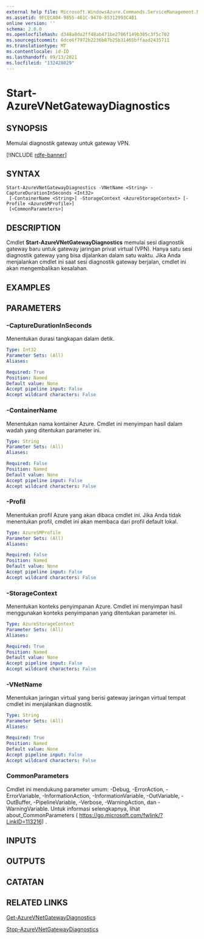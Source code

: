 ```yaml
---
external help file: Microsoft.WindowsAzure.Commands.ServiceManagement.Network.dll-Help.xml
ms.assetid: 9FCECA04-9855-461C-9470-85312993C4B1
online version: ''
schema: 2.0.0
ms.openlocfilehash: d348a0da2ff48ab471be2706f149b305c3f5c702
ms.sourcegitcommit: 6dce6f7972b2236b87b25b31465bffaad2435711
ms.translationtype: MT
ms.contentlocale: id-ID
ms.lasthandoff: 09/13/2021
ms.locfileid: "132428029"
---
```

# Start-AzureVNetGatewayDiagnostics

## SYNOPSIS
Memulai diagnostik gateway untuk gateway VPN.

[!INCLUDE [rdfe-banner](../../includes/rdfe-banner.md)]

## SYNTAX

```
Start-AzureVNetGatewayDiagnostics -VNetName <String> -CaptureDurationInSeconds <Int32>
 [-ContainerName <String>] -StorageContext <AzureStorageContext> [-Profile <AzureSMProfile>]
 [<CommonParameters>]
```

## DESCRIPTION
Cmdlet **Start-AzureVNetGatewayDiagnostics** memulai sesi diagnostik gateway baru untuk gateway jaringan privat virtual (VPN).
Hanya satu sesi diagnostik gateway yang bisa dijalankan dalam satu waktu.
Jika Anda menjalankan cmdlet ini saat sesi diagnostik gateway berjalan, cmdlet ini akan mengembalikan kesalahan.

## EXAMPLES

## PARAMETERS

### -CaptureDurationInSeconds
Menentukan durasi tangkapan dalam detik.

```yaml
Type: Int32
Parameter Sets: (All)
Aliases: 

Required: True
Position: Named
Default value: None
Accept pipeline input: False
Accept wildcard characters: False
```

### -ContainerName
Menentukan nama kontainer Azure.
Cmdlet ini menyimpan hasil dalam wadah yang ditentukan parameter ini.

```yaml
Type: String
Parameter Sets: (All)
Aliases: 

Required: False
Position: Named
Default value: None
Accept pipeline input: False
Accept wildcard characters: False
```

### -Profil
Menentukan profil Azure yang akan dibaca cmdlet ini. Jika Anda tidak menentukan profil, cmdlet ini akan membaca dari profil default lokal.

```yaml
Type: AzureSMProfile
Parameter Sets: (All)
Aliases: 

Required: False
Position: Named
Default value: None
Accept pipeline input: False
Accept wildcard characters: False
```

### -StorageContext
Menentukan konteks penyimpanan Azure.
Cmdlet ini menyimpan hasil menggunakan konteks penyimpanan yang ditentukan parameter ini.

```yaml
Type: AzureStorageContext
Parameter Sets: (All)
Aliases: 

Required: True
Position: Named
Default value: None
Accept pipeline input: False
Accept wildcard characters: False
```

### -VNetName
Menentukan jaringan virtual yang berisi gateway jaringan virtual tempat cmdlet ini menjalankan diagnostik.

```yaml
Type: String
Parameter Sets: (All)
Aliases: 

Required: True
Position: Named
Default value: None
Accept pipeline input: False
Accept wildcard characters: False
```

### CommonParameters
Cmdlet ini mendukung parameter umum: -Debug, -ErrorAction, -ErrorVariable, -InformationAction, -InformationVariable, -OutVariable, -OutBuffer, -PipelineVariable, -Verbose, -WarningAction, dan -WarningVariable. Untuk informasi selengkapnya, lihat about_CommonParameters ( https://go.microsoft.com/fwlink/?LinkID=113216) .

## INPUTS

## OUTPUTS

## CATATAN

## RELATED LINKS

[Get-AzureVNetGatewayDiagnostics](./Get-AzureVNetGatewayDiagnostics.md)

[Stop-AzureVNetGatewayDiagnostics](./Stop-AzureVNetGatewayDiagnostics.md)


